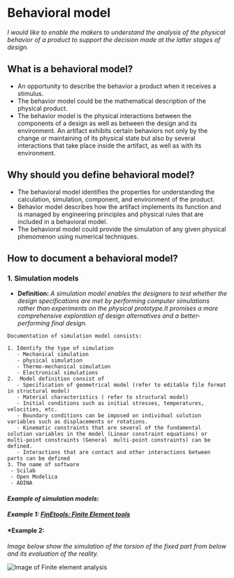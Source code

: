 # **Behavioral model**

*I would like to enable the makers to understand the analysis of the physical behavior of a product to support the decision made at the latter stages of design.* 

## **What is a behavioral model?**

* An opportunity to describe the behavior a product when it receives a stimulus.
* The behavior model could be the mathematical description of the physical product.
* The behavior model is the physical interactions between the components of a design as well as between the design and its environment. An artifact exhibits certain behaviors not only by the change or maintaining of its physical state but also by several interactions that take place inside the artifact, as well as with its environment.


## **Why should you define behavioral model?**

* The behavioral model identifies the properties for understanding the calculation, simulation, component, and environment of the product.
* Behavior model describes how the artifact implements its function and is managed by engineering principles and physical rules that are included in a behavioral model.  
* The behavioral model could provide the simulation of any given physical phenomenon using numerical techniques.   

## **How to document a behavioral model?**

 ### **1. Simulation models**

- **Definition:** *A simulation model enables the designers to test whether the design specifications are met by performing computer simulations rather than experiments on the physical prototype.It promises a more comprehensive exploration of design alternatives and a better-performing final design.*


 ```
Documentation of simulation model consists:

1. Identify the type of simulation
    - Mechanical simulation 
    - physical simulation
    - Thermo-mechanical simulation
    - Electronical simulations
2.  Model definition consist of 
    - Specification of geometrical model (refer to editable file format in structural model)
    - Material characteristics ( refer to structural model)
    - Initial conditions such as initial stresses, temperatures, velocities, etc. 
    - Boundary conditions can be imposed on individual solution variables such as displacements or rotations.
    - Kinematic constraints that are several of the fundamental solution variables in the model (Linear constraint equations) or multi-point constraints (General  multi-point constraints) can be defined. 
    - Interactions that are contact and other interactions between parts can be defined
3. The name of software
  - Scilab
  - Open Modelica
  - ADINA
 
  ```
   #### *Example of simulation models:* 
   
  #### *Example 1: [FinEtools: Finite Element tools](https://github.com/PetrKryslUCSD/FinEtools.jl)*
 
 #### *Example 2:
 *Image below show the simulation of the torsion of the fixed part from below and its evaluation of the reality.*
 
 ![Image of Finite element analysis](https://github.com/OPEN-NEXT/wp2.3_template/blob/main/Sources/Images/Finite%20element%20analysis%20image.gif)
 
  
 

